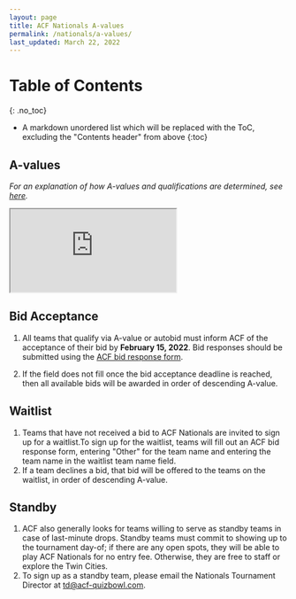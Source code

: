 ```yaml
---
layout: page
title: ACF Nationals A-values
permalink: /nationals/a-values/
last_updated: March 22, 2022
---
```


# Table of Contents

{: .no_toc}
* A markdown unordered list which will be replaced with the ToC, excluding the "Contents header" from above
{:toc}

## A-values

*For an explanation of how A-values and qualifications are determined, see [here](/nationals/qualification).*

<iframe src="https://docs.google.com/spreadsheets/d/e/2PACX-1vTMX61yMsz8Zg5HVKySWrAhZAliMtKxbmlRvdBlLqGiwRzEfEmHa6hKYkANuGJp-tDftBIhrsiqreu3/pubhtml?gid=0&amp;single=true&amp;widget=true&amp;headers=false" class="a-values"></iframe>

## Bid Acceptance

1. All teams that qualify via A-value or autobid must inform ACF of the acceptance of their bid by **February 15, 2022**. Bid responses should be submitted using the [ACF bid response form](https://forms.gle/Quwdu5a5MfzT6b8ZA).

2. If the field does not fill once the bid acceptance deadline is reached, then all available bids will be awarded in order of descending A-value.

## Waitlist

1. Teams that have not received a bid to ACF Nationals are invited to sign up for a waitlist.To sign up for the waitlist, teams will fill out an ACF bid response form, entering "Other" for the team name and entering the team name in the waitlist team name field.
2. If a team declines a bid, that bid will be offered to the teams on the waitlist, in order of descending A-value.

## Standby

1. ACF also generally looks for teams willing to serve as standby teams in case of last-minute drops. Standby teams must commit to showing up to the tournament day-of; if there are any open spots, they will be able to play ACF Nationals for no entry fee. Otherwise, they are free to staff or explore the Twin Cities.
2. To sign up as a standby team, please email the Nationals Tournament Director at [td@acf-quizbowl.com](mailto:td@acf-quizbowl.com).
